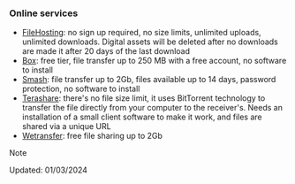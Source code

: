 ### Online services

- [FileHosting](https://www.filehosting.org/): no sign up required, no size limits, unlimited uploads, unlimited downloads. Digital assets will be deleted after no downloads are made it after 20 days of the last download
- [Box](https://www.box.com/home): free tier, file transfer up to 250 MB with a free account, no software to install
- [Smash](https://fromsmash.com/): file transfer up to 2Gb, files available up to 14 days, password protection, no software to install
- [Terashare](http://terashare.net/): there's no file size limit, it uses BitTorrent technology to transfer the file directly from your computer to the receiver's. Needs an installation of a small client software to make it work, and files are shared via a unique URL
- [Wetransfer](https://wetransfer.com/): free file sharing up to 2Gb
> [!NOTE]
> Updated: 01/03/2024